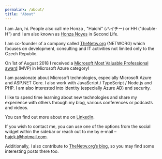 ```yaml
---
permalink: /about/
title: "About"
---
```


I am Jan, hi. People also call me Honza , "Haichi" (ハイチー) or HH ("double-H") and I am also known as [Honza Noyes](https://my.secondlife.com/honza.noyes) in Second Life.

I am co-founder of a company called [TheNetw.org](https://thenetw.org) (NETWORG) which focuses on development, consulting and IT activities not limited only to the Czech Republic.

On 1st of August 2018 I received a [Microsoft Most Valuable Professional award](https://mvp.microsoft.com/en-us/PublicProfile/5003178?fullName=Jan%20%20Hajek) (MVP) in Microsoft Azure category!

I am passionate about Microsoft technologies, especially Microsoft Azure and ASP.NET Core. I also work with JavaScript / TypeScript / Node.js and PHP. I am also interested into identity (especially Azure AD) and security.

I like to spend time learning about new technologies and share my experience with others through my blog, various conferences or podcasts and videos.

You can find out more about me on [LinkedIn](https://www.linkedin.com/in/jahaj/).

If you wish to contact me, you can use one of the options from the social widget within the sidebar or reach out to me by e-mail – [hajek.j@hotmail.com](mailto:hajek.j@hotmail.com).

Additionally, I also contribute to [TheNetw.org’s blog](https://blog.thenetw.org), so you may find some interesting posts there too.
